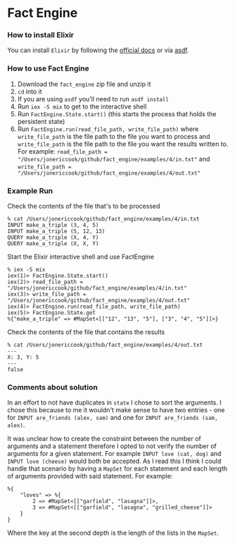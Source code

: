 # Fact Engine

### How to install Elixir

You can install `Elixir` by following the [official docs](https://elixir-lang.org/install.html#distributions) or via [asdf](https://www.pluralsight.com/guides/installing-elixir-erlang-with-asdf).

### How to use Fact Engine

1. Download the `fact_engine` zip file and unzip it
2. `cd` into it
3. If you are using `asdf` you'll need to run `asdf install`
4. Run `iex -S mix` to get to the interactive shell
5. Run `FactEngine.State.start()` (this starts the process that holds the persistent state)
6. Run `FactEngine.run(read_file_path, write_file_path)` where `write_file_path` is the file path to the file you want to process and `write_file_path` is the file path to the file you want the results written to.
   For example: `read_file_path = "/Users/jonericcook/github/fact_engine/examples/4/in.txt"` and `write_file_path = "/Users/jonericcook/github/fact_engine/examples/4/out.txt"`

### Example Run

Check the contents of the file that's to be processed

```
% cat /Users/jonericcook/github/fact_engine/examples/4/in.txt
INPUT make_a_triple (3, 4, 5)
INPUT make_a_triple (5, 12, 13)
QUERY make_a_triple (X, 4, Y)
QUERY make_a_triple (X, X, Y)
```

Start the Elixir interactive shell and use FactEngine

```
% iex -S mix
iex(1)> FactEngine.State.start()
iex(2)> read_file_path = "/Users/jonericcook/github/fact_engine/examples/4/in.txt"
iex(3)> write_file_path = "/Users/jonericcook/github/fact_engine/examples/4/out.txt"
iex(4)> FactEngine.run(read_file_path, write_file_path)
iex(5)> FactEngine.State.get
%{"make_a_triple" => #MapSet<[["12", "13", "5"], ["3", "4", "5"]]>}
```

Check the contents of the file that contains the results

```
% cat /Users/jonericcook/github/fact_engine/examples/4/out.txt
---
X: 3, Y: 5
---
false
```

### Comments about solution

In an effort to not have duplicates in `state` I chose to sort the arguments. I chose this because to me it wouldn't make sense to have two entries - one for `INPUT are_friends (alex, sam)` and one for `INPUT are_friends (sam, alex)`.

It was unclear how to create the constraint between the number of arguments and a statement therefore I opted to not verify the number of arguments for a given statement. For example `INPUT love (cat, dog)` and `INPUT love (cheese)` would both be accepted. As I read this I think I could handle that scenario by having a `MapSet` for each statement and each length of arguments provided with said statement. For example:

```
%{
    "loves" => %{
        2 => #MapSet<[["garfield", "lasagna"]]>,
        3 => #MapSet<[["garfield", "lasagna", "grilled_cheese"]]>
    }
}
```

Where the key at the second depth is the length of the lists in the `MapSet`.
